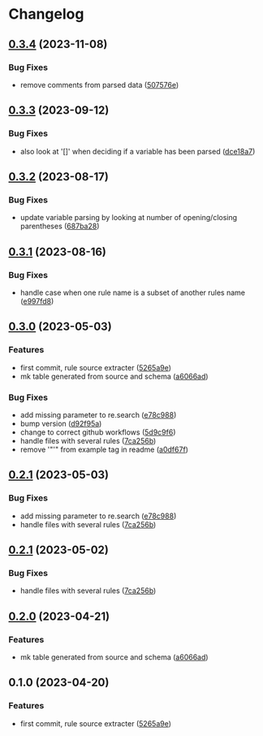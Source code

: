 # Changelog

## [0.3.4](https://github.com/Smeds/mkdocs_snakemake_rule_plugin/compare/v0.3.3...v0.3.4) (2023-11-08)


### Bug Fixes

* remove comments from parsed data ([507576e](https://github.com/Smeds/mkdocs_snakemake_rule_plugin/commit/507576e3ef455c37f9d7fd9f54439c12ed5eed2e))

## [0.3.3](https://github.com/Smeds/mkdocs_snakemake_rule_plugin/compare/v0.3.2...v0.3.3) (2023-09-12)


### Bug Fixes

* also look at '[]' when deciding if a variable has been parsed ([dce18a7](https://github.com/Smeds/mkdocs_snakemake_rule_plugin/commit/dce18a79d48e1879d9cd7c55ff67d8e943a655a8))

## [0.3.2](https://github.com/Smeds/mkdocs_snakemake_rule_plugin/compare/v0.3.1...v0.3.2) (2023-08-17)


### Bug Fixes

* update variable parsing by looking at number of opening/closing parentheses ([687ba28](https://github.com/Smeds/mkdocs_snakemake_rule_plugin/commit/687ba2884beb6ea9a25a91fdec63df2f0cbe055f))

## [0.3.1](https://github.com/Smeds/mkdocs_snakemake_rule_plugin/compare/v0.3.0...v0.3.1) (2023-08-16)


### Bug Fixes

* handle case when one rule name is a subset of another rules name ([e997fd8](https://github.com/Smeds/mkdocs_snakemake_rule_plugin/commit/e997fd8137c9b78afd97b23ad083853906848512))

## [0.3.0](https://github.com/Smeds/mkdocs_snakemake_rule_plugin/compare/v0.2.1...v0.3.0) (2023-05-03)


### Features

* first commit, rule source extracter ([5265a9e](https://github.com/Smeds/mkdocs_snakemake_rule_plugin/commit/5265a9e341cf67b2c922e33b5e8556c687758a0c))
* mk table generated from source and schema ([a6066ad](https://github.com/Smeds/mkdocs_snakemake_rule_plugin/commit/a6066adaf9a24a642dee2fbe107fac79871dd72d))


### Bug Fixes

* add missing parameter to re.search ([e78c988](https://github.com/Smeds/mkdocs_snakemake_rule_plugin/commit/e78c98894269a230ae4dd50420305be4a2c460f0))
* bump version ([d92f95a](https://github.com/Smeds/mkdocs_snakemake_rule_plugin/commit/d92f95ad7456520bbac237f663c576851f298229))
* change to correct github workflows ([5d9c9f6](https://github.com/Smeds/mkdocs_snakemake_rule_plugin/commit/5d9c9f6fbd56af44f3683ecd47b5e08cf44e7bc9))
* handle files with several rules ([7ca256b](https://github.com/Smeds/mkdocs_snakemake_rule_plugin/commit/7ca256b9d131b4e29ace4d125938d01632cba778))
* remove '"'" from example tag in readme ([a0df67f](https://github.com/Smeds/mkdocs_snakemake_rule_plugin/commit/a0df67fbbd503ac41edbc118592581f7a067f665))

## [0.2.1](https://github.com/Smeds/mkdocs_snakemake_rule_plugin/compare/v0.2.0...v0.2.1) (2023-05-03)


### Bug Fixes

* add missing parameter to re.search ([e78c988](https://github.com/Smeds/mkdocs_snakemake_rule_plugin/commit/e78c98894269a230ae4dd50420305be4a2c460f0))
* handle files with several rules ([7ca256b](https://github.com/Smeds/mkdocs_snakemake_rule_plugin/commit/7ca256b9d131b4e29ace4d125938d01632cba778))

## [0.2.1](https://github.com/Smeds/mkdocs_snakemake_rule_plugin/compare/v0.2.0...v0.2.1) (2023-05-02)


### Bug Fixes

* handle files with several rules ([7ca256b](https://github.com/Smeds/mkdocs_snakemake_rule_plugin/commit/7ca256b9d131b4e29ace4d125938d01632cba778))

## [0.2.0](https://github.com/Smeds/mkdocs_snakemake_rule_plugin/compare/v0.1.0...v0.2.0) (2023-04-21)


### Features

* mk table generated from source and schema ([a6066ad](https://github.com/Smeds/mkdocs_snakemake_rule_plugin/commit/a6066adaf9a24a642dee2fbe107fac79871dd72d))

## 0.1.0 (2023-04-20)


### Features

* first commit, rule source extracter ([5265a9e](https://github.com/Smeds/mkdocs_snakemake_rule_plugin/commit/5265a9e341cf67b2c922e33b5e8556c687758a0c))
